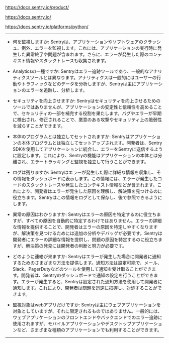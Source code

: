 
https://docs.sentry.io/product/

https://docs.sentry.io/

https://docs.sentry.io/platforms/python/

---

- 何を監視しますか: Sentryは、アプリケーションやソフトウェアのクラッシュ、例外、エラーを監視します。これには、アプリケーションの実行時に発生した異常終了や問題が含まれます。さらに、エラーが発生した際のコンテキスト情報やスタックトレースも収集されます。

- Analyticsの一種ですか: Sentryはエラー追跡ツールであり、一般的なアナリティクスツールとは異なります。アナリティクスは一般的にはユーザーの行動やトラフィックなどのデータを分析しますが、Sentryは主にアプリケーションのエラーを追跡し、分析します。

- セキュリティを向上させますか: Sentryはセキュリティを向上させるためのツールではありませんが、アプリケーションの安定性と信頼性を高めることで、セキュリティの一部を補完する役割を果たします。バグやエラーが早期に検出され、修正されることで、悪意のある攻撃やセキュリティ上の脆弱性を減らすことができます。

- 本体のプログラムとは独立してセットされますか: Sentryはアプリケーションの本体プログラムとは独立してセットアップされます。開発者は、Sentry SDKを使用してアプリケーションに統合し、エラーをSentryに送信するように設定します。これにより、Sentryの機能はアプリケーションの本体とは分離され、エラートラッキングと監視を独立して行うことができます。

- ログは残りますか: Sentryはエラーが発生した際に詳細な情報を収集し、その情報をダッシュボードに表示します。この情報には、エラーが発生したコードのスタックトレースや発生したコンテキスト情報などが含まれます。これにより、開発者はエラーが発生した原因を理解し、解決策を見つけるのに役立ちます。Sentryはこの情報をログとして保存し、後で参照できるようにします。

- 異常の原因はわかりますか: Sentryはエラーの原因を特定するのに役立ちますが、すべての原因を自動的に特定するわけではありません。エラーの詳細な情報を提供することで、開発者はエラーの原因を特定しやすくなりますが、解決策を見つけるためには追加の分析やデバッグが必要です。Sentryは開発者にエラーの詳細な情報を提供し、問題の原因を特定するのに役立ちますが、解決策の発見には開発者の判断と努力が必要です。

- どのように連絡が来ますか: Sentryはエラーが発生した場合に開発者に通知するためのさまざまな方法を提供します。通知方法は設定可能で、メール、Slack、PagerDutyなどのツールを使用して通知を受け取ることができます。開発者は、Sentryのダッシュボードで通知の設定を行うことができます。エラーが発生すると、Sentryは設定された通知方法を使用して開発者に通知します。これにより、開発者は問題を迅速に把握し、対処することができます。

- 監視対象はwebアプリだけですか: Sentryは主にウェブアプリケーションを対象としていますが、それに限定されるものではありません。一般的には、ウェブアプリケーションのフロントエンドやバックエンドでのエラー追跡に使用されますが、モバイルアプリケーションやデスクトップアプリケーションなど、さまざまな種類のアプリケーションでも利用することができます。

---
